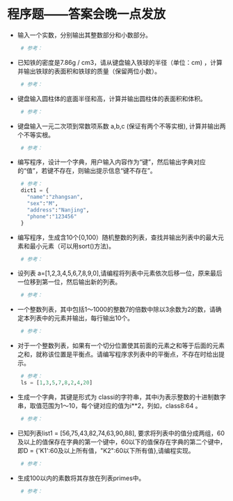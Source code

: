 # 程序题——答案会晚一点发放

- 输入一个实数，分别输出其整数部分和小数部分。

   ```python
    # 参考：
    ```

- 已知铁的密度是7.86g / cm3，请从键盘输入铁球的半径（单位：cm) ，计算并输出铁球的表面积和铁球的质量（保留两位小数）。

   ```python
    # 参考：
    ```

- 键盘输入圆柱体的底面半径和高，计算并输出圆柱体的表面积和体积。

   ```python
    # 参考：
    ```

- 键盘输入一元二次项到常数项系数 a,b,c (保证有两个不等实根), 计算并输出两个不等实根。

   ```python
    # 参考：
    ```

- 编写程序，设计一个字典，用户输入内容作为“键”，然后输出字典对应的“值”，若键不存在，则输出提示信息“键不存在”。

   ```python
    # 参考：
    dict1 = {
      "name":"zhangsan",
      "sex":"M",
      "address":"Nanjing",
      "phone":"123456"
    }
    ```

- 编写程序，生成含10个[0,100）随机整数的列表，查找并输出列表中的最大元素和最小元素（可以用sort()方法)。

   ```python
    # 参考：
   ```

- 设列表 a=[1,2,3,4,5,6,7,8,9,0],请编程将列表中元素依次后移一位，原来最后一位移到第一位，然后输出新的列表。

   ```python
    # 参考：
    ```

- 一个整数列表，其中包括1～1000的整数7的倍数中除以3余数为2的数，请确定本列表中的元素并输出，每行输出10个。

   ```python
    # 参考：
    ```

- 对于一个整数列表，如果有一个切分位置使其前面的元素之和等于后面的元素之和，就称该位置是平衡点。请编写程序求列表中的平衡点，不存在时给出提示。

   ```python
    # 参考：
    ls = [1,3,5,7,8,2,4,20]
    ```

- 生成一个字典，其键是形式为 classi的字符串，其中i为表示整数的十进制数字串，取值范围为1～10，每个键对应的值为i**2，列如，class8:64 。

   ```python
    # 参考：
    ```

- 已知列表list1 = [56,75,43,82,74,63,90,88], 要求将列表中的值分成两组，60及以上的值保存在字典的第一个键中，60以下的值保存在字典的第二个键中，即D = {'K1':60及以上所有值，"K2":60以下所有值},请编程实现。

   ```python
    # 参考：
    ```

- 生成100以内的素数将其存放在列表primes中。

   ```python
    # 参考：
    ```

    

